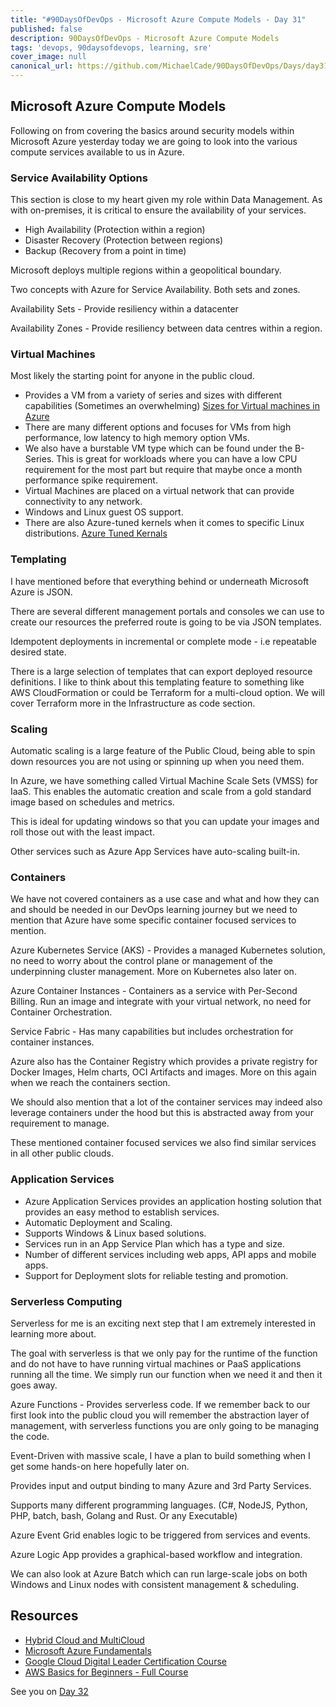 ```yaml
---
title: "#90DaysOfDevOps - Microsoft Azure Compute Models - Day 31"
published: false
description: 90DaysOfDevOps - Microsoft Azure Compute Models
tags: 'devops, 90daysofdevops, learning, sre'
cover_image: null
canonical_url: https://github.com/MichaelCade/90DaysOfDevOps/Days/day31.md 
---
```

## Microsoft Azure Compute Models

Following on from covering the basics around security models within Microsoft Azure yesterday today we are going to look into the various compute services available to us in Azure. 

### Service Availability Options 

This section is close to my heart given my role within Data Management. As with on-premises, it is critical to ensure the availability of your services. 

- High Availability (Protection within a region)
- Disaster Recovery (Protection between regions)
- Backup (Recovery from a point in time)

Microsoft deploys multiple regions within a geopolitical boundary. 

Two concepts with Azure for Service Availability. Both sets and zones. 

Availability Sets - Provide resiliency within a datacenter 

Availability Zones - Provide resiliency between data centres within a region.  

### Virtual Machines 

Most likely the starting point for anyone in the public cloud. 

- Provides a VM from a variety of series and sizes with different capabilities (Sometimes an overwhelming) [Sizes for Virtual machines in Azure](https://docs.microsoft.com/en-us/azure/virtual-machines/sizes)
- There are many different options and focuses for VMs from high performance, low latency to high memory option VMs. 
- We also have a burstable VM type which can be found under the B-Series. This is great for workloads where you can have a low CPU requirement for the most part but require that maybe once a month performance spike requirement. 
-  Virtual Machines are placed on a virtual network that can provide connectivity to any network. 
-  Windows and Linux guest OS support. 
-  There are also Azure-tuned kernels when it comes to specific Linux distributions. [Azure Tuned Kernals](https://docs.microsoft.com/en-us/azure/virtual-machines/linux/endorsed-distros#azure-tuned-kernels)

### Templating 

I have mentioned before that everything behind or underneath Microsoft Azure is JSON. 

There are several different management portals and consoles we can use to create our resources the preferred route is going to be via JSON templates. 

Idempotent deployments in incremental or complete mode - i.e repeatable desired state. 

There is a large selection of templates that can export deployed resource definitions. I like to think about this templating feature to something like AWS CloudFormation or could be Terraform for a multi-cloud option. We will cover Terraform more in the Infrastructure as code section. 

### Scaling

Automatic scaling is a large feature of the Public Cloud, being able to spin down resources you are not using or spinning up when you need them. 

In Azure, we have something called Virtual Machine Scale Sets (VMSS) for IaaS. This enables the automatic creation and scale from a gold standard image based on schedules and metrics. 

This is ideal for updating windows so that you can update your images and roll those out with the least impact. 

Other services such as Azure App Services have auto-scaling built-in. 

### Containers 

We have not covered containers as a use case and what and how they can and should be needed in our DevOps learning journey but we need to mention that Azure have some specific container focused services to mention. 

Azure Kubernetes Service (AKS) - Provides a managed Kubernetes solution, no need to worry about the control plane or management of the underpinning cluster management. More on Kubernetes also later on. 

Azure Container Instances - Containers as a service with Per-Second Billing. Run an image and integrate with your virtual network, no need for Container Orchestration. 

Service Fabric - Has many capabilities but includes orchestration for container instances. 

Azure also has the Container Registry which provides a private registry for Docker Images, Helm charts, OCI Artifacts and images. More on this again when we reach the containers section. 

We should also mention that a lot of the container services may indeed also leverage containers under the hood but this is abstracted away from your requirement to manage. 

These mentioned container focused services we also find similar services in all other public clouds. 

### Application Services 

- Azure Application Services provides an application hosting solution that provides an easy method to establish services. 
- Automatic Deployment and Scaling. 
- Supports Windows & Linux based solutions. 
- Services run in an App Service Plan which has a type and size. 
- Number of different services including web apps, API apps and mobile apps. 
- Support for Deployment slots for reliable testing and promotion. 

### Serverless Computing 

Serverless for me is an exciting next step that I am extremely interested in learning more about. 

The goal with serverless is that we only pay for the runtime of the function and do not have to have running virtual machines or PaaS applications running all the time. We simply run our function when we need it and then it goes away. 

Azure Functions - Provides serverless code. If we remember back to our first look into the public cloud you will remember the abstraction layer of management, with serverless functions you are only going to be managing the code. 

Event-Driven with massive scale, I have a plan to build something when I get some hands-on here hopefully later on. 

Provides input and output binding to many Azure and 3rd Party Services. 

Supports many different programming languages. (C#, NodeJS, Python, PHP, batch, bash, Golang and Rust. Or any Executable)

Azure Event Grid enables logic to be triggered from services and events. 

Azure Logic App provides a graphical-based workflow and integration. 

We can also look at Azure Batch which can run large-scale jobs on both Windows and Linux nodes with consistent management & scheduling. 

## Resources 

- [Hybrid Cloud and MultiCloud](https://www.youtube.com/watch?v=qkj5W98Xdvw)
- [Microsoft Azure Fundamentals](https://www.youtube.com/watch?v=NKEFWyqJ5XA&list=WL&index=130&t=12s)
- [Google Cloud Digital Leader Certification Course](https://www.youtube.com/watch?v=UGRDM86MBIQ&list=WL&index=131&t=10s)
- [AWS Basics for Beginners - Full Course](https://www.youtube.com/watch?v=ulprqHHWlng&t=5352s)

See you on [Day 32](day32.md) 

